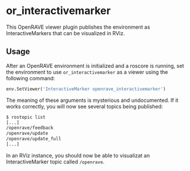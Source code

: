 or_interactivemarker
====================

This OpenRAVE viewer plugin publishes the environment as InteractiveMarkers
that can be visualized in RViz.

## Usage ##

After an OpenRAVE environment is initialized and a roscore is running, set the 
environment to use `or_interactivemarker` as a viewer using the following command:

```python
env.SetViewer('InteractiveMarker openrave_interactivemarker')
```

The meaning of these arguments is mysterious and undocumented.  If it works correctly,
you will now see several topics being published:

```bash
$ rostopic list
[...]
/openrave/feedback
/openrave/update
/openrave/update_full
[...]
```

In an RViz instance, you should now be able to visualizat an InteractiveMarker topic
called `/openrave`.

